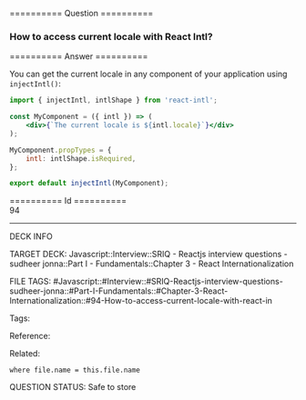 ========== Question ==========  

### How to access current locale with React Intl?  

========== Answer ==========  

You can get the current locale in any component of your application using `injectIntl()`:

```jsx
import { injectIntl, intlShape } from 'react-intl';

const MyComponent = ({ intl }) => (
    <div>{`The current locale is ${intl.locale}`}</div>
);

MyComponent.propTypes = {
    intl: intlShape.isRequired,
};

export default injectIntl(MyComponent);
```

========== Id ==========  
94

---

DECK INFO

TARGET DECK: Javascript::Interview::SRIQ - Reactjs interview questions - sudheer jonna::Part I - Fundamentals::Chapter 3 - React Internationalization

FILE TAGS: #Javascript::#Interview::#SRIQ-Reactjs-interview-questions-sudheer-jonna::#Part-I-Fundamentals::#Chapter-3-React-Internationalization::#94-How-to-access-current-locale-with-react-in

Tags:

Reference:

Related:

```dataview
where file.name = this.file.name
```

QUESTION STATUS: Safe to store
